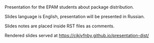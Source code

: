 Presentation for the EPAM students about package distribution.

Slides language is English, presentation will be presented in Russian.

Slides notes are placed inside RST files as comments.

Rendered slides served at https://cjkjvfnby.github.io/presentation-dist/
